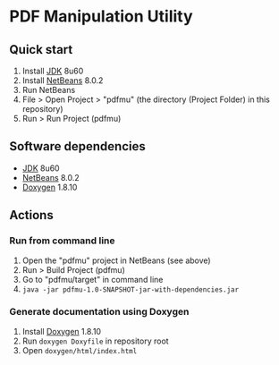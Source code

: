 # PDF Manipulation Utility

## Quick start

1. Install [JDK](http://www.oracle.com/technetwork/java/javase/downloads/index.html) 8u60
2. Install [NetBeans](https://netbeans.org/downloads/) 8.0.2
3. Run NetBeans
4. File > Open Project > "pdfmu" (the directory (Project Folder) in this repository)
5. Run > Run Project (pdfmu)

## Software dependencies

* [JDK](http://www.oracle.com/technetwork/java/javase/downloads/index.html) 8u60
* [NetBeans](https://netbeans.org/downloads/) 8.0.2
* [Doxygen](http://www.stack.nl/~dimitri/doxygen/) 1.8.10

## Actions

### Run from command line

1. Open the "pdfmu" project in NetBeans (see above)
2. Run > Build Project (pdfmu)
3. Go to "pdfmu/target" in command line
4. `java -jar pdfmu-1.0-SNAPSHOT-jar-with-dependencies.jar`

### Generate documentation using Doxygen

1. Install [Doxygen](http://www.stack.nl/~dimitri/doxygen/) 1.8.10
2. Run `doxygen Doxyfile` in repository root
3. Open `doxygen/html/index.html`
